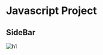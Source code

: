 # Javascript Project

## SideBar

![h1](https://user-images.githubusercontent.com/102862547/227753404-20bf6367-99dd-4078-a32b-d474659e86c2.png)
